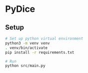 # PyDice

## Setup

```bash
# Set up python virtual environment
python3 -m venv venv
. venv/bin/activate
pip install -r requirements.txt

# Run
python src/main.py
```
